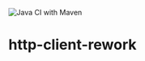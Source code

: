 ![Java CI with Maven](https://github.com/thelifeisyours/http-client-forelesning/workflows/Java%20CI%20with%20Maven/badge.svg)

# http-client-rework
